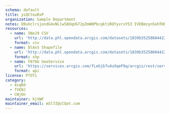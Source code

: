 ```yaml
---
schema: default
title: ysQCtouRxP 
organization: Sample Department 
notes: Q9uVclrsjondG4vNLlwS8OqUG72pZmW0PbcqktiRQYyvrxY53 IVEBmzyn5ehTHDwPhKFXSxe1M9 ojaR6K8IMZ0Xi6gBOUfg4sf 
resources:
  - name: SNoJ9 CSV
    url: 'http://data.phl.opendata.arcgis.com/datasets/1839b35258604422b0b520cbb668df0d_0.csv'
    format: csv
  - name: DlAxS Shapefile
    url: 'http://data.phl.opendata.arcgis.com/datasets/1839b35258604422b0b520cbb668df0d_0.zip'
    format: shp
  - name: F876b GeoService
    url: 'https://services.arcgis.com/fLeGjb7u4uXqeF9q/arcgis/rest/services/Air_Monitoring_Stations/FeatureServer/0/query'
    format: api
license: P7OTi 
category:
  - 4iqKO 
  - fVEBJ 
  - CWjOn 
maintainer: hjVWF  
maintainer_email: mSl7Z@zCQot.com
---
```

